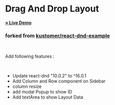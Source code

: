 # Drag And Drop Layout

<a href="https://resonant-alpaca-66d42f.netlify.app/"><strong>» Live Demo </strong></a>

### forked from [kustomer/react-dnd-example](https://github.com/kustomer/react-dnd-example)

</br>

Add following features :

<br/>

- Update react-dnd "10.0.2" to ^16.0.1
- Add Column and Row component on Sidebar
- column resize
- add modal Popup to show ID
- Add textArea to show Layout Data

<br/>
<br/>
